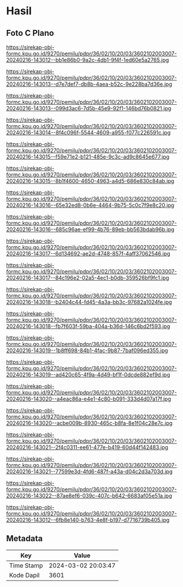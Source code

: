 # Hasil

## Foto C Plano

https://sirekap-obj-formc.kpu.go.id/9270/pemilu/pdpr/36/02/10/20/03/3602102003007-20240216-143012--bb1e86b0-9a2c-4db1-9f4f-1ed60e5a2765.jpg

https://sirekap-obj-formc.kpu.go.id/9270/pemilu/pdpr/36/02/10/20/03/3602102003007-20240216-143013--d7e7def7-db8b-4aea-b52c-9e228ba7d36e.jpg

https://sirekap-obj-formc.kpu.go.id/9270/pemilu/pdpr/36/02/10/20/03/3602102003007-20240216-143013--099d3ac6-7d5b-45e9-92f1-146bd76b0821.jpg

https://sirekap-obj-formc.kpu.go.id/9270/pemilu/pdpr/36/02/10/20/03/3602102003007-20240216-143014--8f4c096f-5544-4609-a955-f077c226591c.jpg

https://sirekap-obj-formc.kpu.go.id/9270/pemilu/pdpr/36/02/10/20/03/3602102003007-20240216-143015--f59e71e2-b121-485e-9c3c-ad9c8645e677.jpg

https://sirekap-obj-formc.kpu.go.id/9270/pemilu/pdpr/36/02/10/20/03/3602102003007-20240216-143015--8b1f4600-4650-4963-a4d5-686e830c84ab.jpg

https://sirekap-obj-formc.kpu.go.id/9270/pemilu/pdpr/36/02/10/20/03/3602102003007-20240216-143016--65e32ed8-0b6e-4464-9b75-5c0c7f9e8c20.jpg

https://sirekap-obj-formc.kpu.go.id/9270/pemilu/pdpr/36/02/10/20/03/3602102003007-20240216-143016--685c96ae-ef99-4b76-89eb-bb563bdab96b.jpg

https://sirekap-obj-formc.kpu.go.id/9270/pemilu/pdpr/36/02/10/20/03/3602102003007-20240216-143017--6d134692-ae2d-4748-857f-4aff37062546.jpg

https://sirekap-obj-formc.kpu.go.id/9270/pemilu/pdpr/36/02/10/20/03/3602102003007-20240216-143017--84c196e2-02a5-4ec1-b0db-359526bf9fc1.jpg

https://sirekap-obj-formc.kpu.go.id/9270/pemilu/pdpr/36/02/10/20/03/3602102003007-20240216-143018--b2404c44-fd45-4a3a-bb3c-97682a1024fe.jpg

https://sirekap-obj-formc.kpu.go.id/9270/pemilu/pdpr/36/02/10/20/03/3602102003007-20240216-143018--fb7f603f-59ba-404a-b36d-146c6bd2f593.jpg

https://sirekap-obj-formc.kpu.go.id/9270/pemilu/pdpr/36/02/10/20/03/3602102003007-20240216-143019--1b8ff698-84b1-4fac-9b87-7baf096ed355.jpg

https://sirekap-obj-formc.kpu.go.id/9270/pemilu/pdpr/36/02/10/20/03/3602102003007-20240216-143019--ad420c65-4f9a-4d49-bf1f-0dcde882ef9d.jpg

https://sirekap-obj-formc.kpu.go.id/9270/pemilu/pdpr/36/02/10/20/03/3602102003007-20240216-143020--a4eac86a-e4e1-4c80-b091-333d4d07a17f.jpg

https://sirekap-obj-formc.kpu.go.id/9270/pemilu/pdpr/36/02/10/20/03/3602102003007-20240216-143020--acbe009b-8930-465c-b8fa-8e1f04c28e7c.jpg

https://sirekap-obj-formc.kpu.go.id/9270/pemilu/pdpr/36/02/10/20/03/3602102003007-20240216-143021--2f4c0311-ee61-477e-b419-60d44f142483.jpg

https://sirekap-obj-formc.kpu.go.id/9270/pemilu/pdpr/36/02/10/20/03/3602102003007-20240216-143021--77599e3d-4fd6-487f-a43a-d04c2d3a703d.jpg

https://sirekap-obj-formc.kpu.go.id/9270/pemilu/pdpr/36/02/10/20/03/3602102003007-20240216-143022--87ae8ef6-039c-407c-b642-6683af05e51a.jpg

https://sirekap-obj-formc.kpu.go.id/9270/pemilu/pdpr/36/02/10/20/03/3602102003007-20240216-143012--6fb8e140-b763-4e8f-b197-d7716739b405.jpg


## Metadata

| Key        | Value               |
| ---------- | ------------------- |
| Time Stamp | 2024-03-02 20:03:47 |
| Kode Dapil | 3601                |



